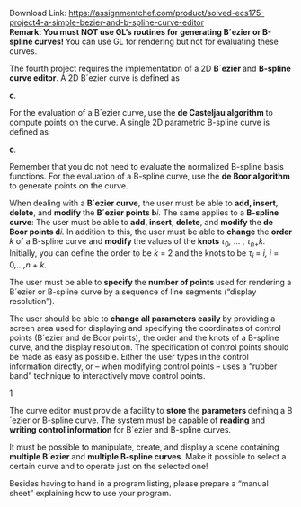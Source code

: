 Download Link: https://assignmentchef.com/product/solved-ecs175-project4-a-simple-bezier-and-b-spline-curve-editor
<br>
<strong>Remark: You must NOT use GL’s routines for generating B´ezier or B-spline curves! </strong>You can use GL for rendering but not for evaluating these curves.

The fourth project requires the implementation of a 2D <strong>B´ezier </strong>and <strong>B-spline curve editor</strong>. A 2D B´ezier curve is defined as

<strong>c</strong><em>.</em>

For the evaluation of a B´ezier curve, use the <strong>de Casteljau algorithm </strong>to compute points on the curve. A single 2D parametric B-spline curve is defined as

<strong>c</strong><em>.</em>

Remember that you do not need to evaluate the normalized B-spline basis functions<em>. </em>For the evaluation of a B-spline curve, use the <strong>de Boor algorithm </strong>to generate points on the curve.

When dealing with a <strong>B´ezier curve</strong>, the user must be able to <strong>add, insert</strong>, <strong>delete</strong>, and <strong>modify </strong>the <strong>B´ezier points b</strong><em>i. </em>The same applies to a <strong>B-spline curve</strong>: The user must be able to <strong>add, insert</strong>, <strong>delete</strong>, and <strong>modify </strong>the <strong>de Boor points d</strong><em>i. </em>In addition to this, the user must be able to <strong>change </strong>the <strong>order </strong><em>k </em>of a B-spline curve and <strong>modify </strong>the values of the <strong>knots </strong><em>τ</em><sub>0</sub><em>, </em>… , <em>τ<sub>n</sub></em><sub>+</sub><em>k. </em>Initially, you can define the order to be <em>k </em>= 2 and the knots to be <em>τ<sub>i </sub></em>= <em>i, i </em>= 0<em>,…,n </em>+ <em>k.</em>

The user must be able to <strong>specify </strong>the <strong>number of points </strong>used for rendering a B´ezier or B-spline curve by a sequence of line segments (“display resolution”).

The user should be able to <strong>change all parameters easily </strong>by providing a screen area used for displaying and specifying the coordinates of control points (B´ezier and de Boor points), the order and the knots of a B-spline curve, and the display resolution. The specification of control points should be made as easy as possible. Either the user types in the control information directly, or – when modifying control points – uses a “rubber band” technique to interactively move control points.

1

The curve editor must provide a facility to <strong>store </strong>the <strong>parameters </strong>defining a B´ezier or B-spline curve. The system must be capable of <strong>reading </strong>and <strong>writing control information </strong>for B´ezier and B-spline curves.

It must be possible to manipulate, create, and display a scene containing <strong>multiple B´ezier </strong>and <strong>multiple B-spline curves</strong>. Make it possible to select a certain curve and to operate just on the selected one!

Besides having to hand in a program listing, please prepare a “manual sheet” explaining how to use your program.